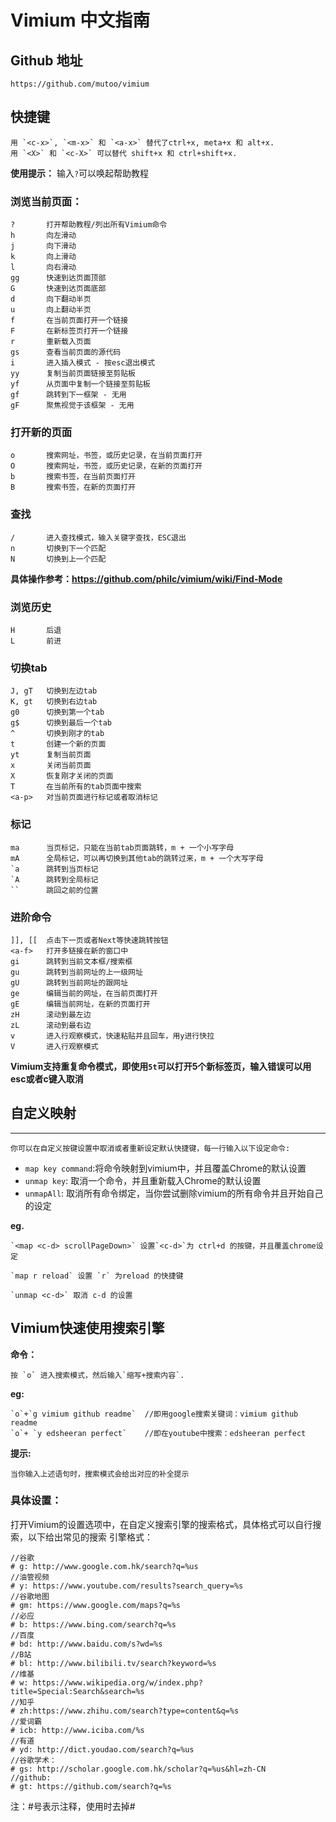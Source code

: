 # Vimium 中文指南

## Github 地址
    https://github.com/mutoo/vimium
## 快捷键
    用 `<c-x>`, `<m-x>` 和 `<a-x>` 替代了ctrl+x, meta+x 和 alt+x.
    用 `<X>` 和 `<c-X>` 可以替代 shift+x 和 ctrl+shift+x.

**使用提示：**
    输入`?`可以唤起帮助教程

### 浏览当前页面：

    ?       打开帮助教程/列出所有Vimium命令
    h       向左滑动
    j       向下滑动
    k       向上滑动
    l       向右滑动
    gg      快速到达页面顶部
    G       快速到达页面底部
    d       向下翻动半页
    u       向上翻动半页
    f       在当前页面打开一个链接
    F       在新标签页打开一个链接
    r       重新载入页面
    gs      查看当前页面的源代码
    i       进入插入模式 - 按esc退出模式
    yy      复制当前页面链接至剪贴板
    yf      从页面中复制一个链接至剪贴板
    gf      跳转到下一框架 - 无用
    gF      聚焦视觉于该框架 - 无用


### 打开新的页面
    o       搜索网址，书签，或历史记录，在当前页面打开
    O       搜索网址，书签，或历史记录，在新的页面打开
    b       搜索书签，在当前页面打开
    B       搜索书签，在新的页面打开

### 查找
    /       进入查找模式，输入关键字查找，ESC退出
    n       切换到下一个匹配
    N       切换到上一个匹配
    
**具体操作参考：https://github.com/philc/vimium/wiki/Find-Mode**

### 浏览历史
    H       后退
    L       前进

### 切换tab
    J, gT   切换到左边tab
    K, gt   切换到右边tab
    g0      切换到第一个tab
    g$      切换到最后一个tab
    ^       切换到刚才的tab
    t       创建一个新的页面
    yt      复制当前页面
    x       关闭当前页面
    X       恢复刚才关闭的页面
    T       在当前所有的tab页面中搜索
    <a-p>   对当前页面进行标记或者取消标记

### 标记
    ma      当页标记，只能在当前tab页面跳转，m + 一个小写字母
    mA      全局标记，可以再切换到其他tab的跳转过来，m + 一个大写字母
    `a      跳转到当页标记
    `A      跳转到全局标记
    ``      跳回之前的位置

### 进阶命令
    ]], [[  点击下一页或者Next等快速跳转按钮
    <a-f>   打开多链接在新的窗口中
    gi      跳转到当前文本框/搜索框
    gu      跳转到当前网址的上一级网址
    gU      跳转到当前网址的跟网址
    ge      编辑当前的网址，在当前页面打开
    gE      编辑当前网址，在新的页面打开
    zH      滚动到最左边
    zL      滚动到最右边
    v       进入行观察模式，快速粘贴并且回车，用y进行快拉
    V       进入行观察模式

**Vimium支持重复命令模式，即使用`5t`可以打开5个新标签页，输入错误可以用esc或者c键入取消**

## 自定义映射
-------------------
    你可以在自定义按键设置中取消或者重新设定默认快捷键，每一行输入以下设定命令:
* `map key command`:将命令映射到vimium中，并且覆盖Chrome的默认设置
* `unmap key`: 取消一个命令，并且重新载入Chrome的默认设置
* `unmapAll`: 取消所有命令绑定，当你尝试删除vimium的所有命令并且开始自己的设定

**eg.**
    
    `<map <c-d> scrollPageDown>` 设置`<c-d>`为 ctrl+d 的按键，并且覆盖chrome设定
    
    `map r reload` 设置 `r` 为reload 的快捷键
    
    `unmap <c-d>` 取消 c-d 的设置


## Vimium快速使用搜索引擎
**命令：**
    
    按 `o` 进入搜索模式，然后输入`缩写+搜索内容`.

**eg:**

    `o`+`g vimium github readme`  //即用google搜索关键词：vimium github readme
    `o`+ `y edsheeran perfect`    //即在youtube中搜索：edsheeran perfect

**提示:**
    
    当你输入上述语句时，搜索模式会给出对应的补全提示
    
### 具体设置：   
打开Vimium的设置选项中，在自定义搜索引擎的搜索格式，具体格式可以自行搜索，以下给出常见的搜索
引擎格式：

    //谷歌
    # g: http://www.google.com.hk/search?q=%us 
    //油管视频
    # y: https://www.youtube.com/results?search_query=%s 
    //谷歌地图
    # gm: https://www.google.com/maps?q=%s
    //必应 
    # b: https://www.bing.com/search?q=%s 
    //百度
    # bd: http://www.baidu.com/s?wd=%s
    //B站
    # bl: http://www.bilibili.tv/search?keyword=%s 
    //维基
    # w: https://www.wikipedia.org/w/index.php?title=Special:Search&search=%s 
    //知乎
    # zh:https://www.zhihu.com/search?type=content&q=%s
    //爱词霸
    # icb: http://www.iciba.com/%s
    //有道
    # yd: http://dict.youdao.com/search?q=%us
    //谷歌学术：
    # gs: http://scholar.google.com.hk/scholar?q=%us&hl=zh-CN
    //github:
    # gt: https://github.com/search?q=%s
    
注：#号表示注释，使用时去掉#

